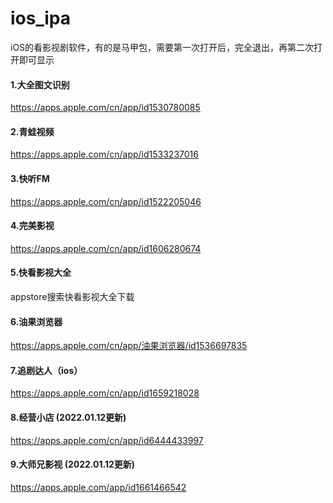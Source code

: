 # ios_ipa
iOS的看影视剧软件，有的是马甲包，需要第一次打开后，完全退出，再第二次打开即可显示


#### 1.大全图文识别
https://apps.apple.com/cn/app/id1530780085

#### 2.青蛙视频
https://apps.apple.com/cn/app/id1533237016

#### 3.快听FM
https://apps.apple.com/cn/app/id1522205046

#### 4.完美影视
https://apps.apple.com/cn/app/id1606280674


#### 5.快看影视大全 
appstore搜索快看影视大全下载


#### 6.油果浏览器
https://apps.apple.com/cn/app/油果浏览器/id1536697835


#### 7.追剧达人（ios）
https://apps.apple.com/cn/app/id1659218028


#### 8.经营小店 (2022.01.12更新)
https://apps.apple.com/cn/app/id6444433997


#### 9.大师兄影视 (2022.01.12更新)
https://apps.apple.com/app/id1661466542
